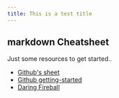 ```yaml
---
title: This is a test title
---
```



## markdown Cheatsheet

Just some resources to get started..

- [Github's sheet](https://guides.github.com/features/mastering-markdown/)
- [Github getting-started](https://guides.github.com/features/pages/)
- [Daring Fireball](https://daringfireball.net/projects/markdown/syntax)


